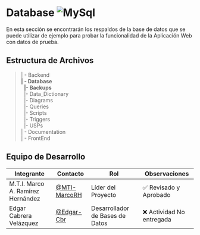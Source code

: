 # Database ![MySql](https://img.shields.io/badge/MySQL-005C84?style=for-the-badge&logo=mysql&logoColor=white)

En esta sección se encontrarán los respaldos de la base de datos que se puede utilizar de ejemplo para probar la funcionalidad de la Aplicación Web con datos de prueba.

## Estructura de Archivos

>| - Backend <br>
>**| - Database** <br>
>&nbsp;&nbsp;**|- Backups**<br>
>&nbsp;&nbsp;|- Data_Dictionary<br>
>&nbsp;&nbsp;|- Diagrams<br>
>&nbsp;&nbsp;|- Queries<br>
>&nbsp;&nbsp;|- Scripts<br>
>&nbsp;&nbsp;|- Triggers<br>
>&nbsp;&nbsp;|- USPs<br>
>| - Documentation<br>
>| - FrontEnd

## Equipo de Desarrollo

|Integrante|Contacto|Rol|Observaciones|
|-----------|------|--------|-------------|
|M.T.I. Marco A. Ramírez Hernández|[@MTI-MarcoRH](https://github.com/MTI-MarcoRH)|Líder del Proyecto|✅ Revisado y Aprobado|
|Edgar Cabrera Velázquez|[@Edgar-Cbr](https://github.com/Edgar-Cbr)|Desarrollador de Bases de Datos|❌ Actividad No entregada|
